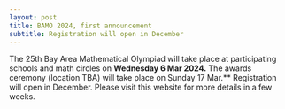 ```yaml
---
layout: post
title: BAMO 2024, first announcement
subtitle: Registration will open in December
---
```

The 25th Bay Area Mathematical Olympiad will take place at participating schools and math circles on **Wednesday 6 Mar 2024.** The awards ceremony (location TBA) will take place on Sunday 17 Mar.**
Registration will open in December.  Please visit this website for more details in a few weeks.
